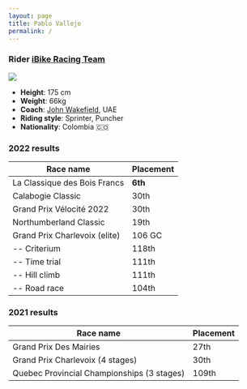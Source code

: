 ```yaml
---
layout: page
title: Pablo Vallejo
permalink: /
---
```

### Rider [iBike Racing Team](https://www.veloibike.ca/en/)

<img class="mx-auto w-full" src="{{site.baseurl}}/assets/img/279.jpg">

<!-- Divider -->
<div class="relative my-8">
    <div class="absolute inset-0 flex items-center" aria-hidden="true">
      <div class="w-full border-t border-gray-200"></div>
    </div>
    <div class="relative flex justify-center ">
      <span class="bg-white px-2 text-gray-200">
        <i class="text-xs far fa-square"></i>
      </span>
    </div>
</div>

* __Height__: 175 cm
* __Weight__: 66kg
* __Coach__: [John Wakefield](http://www.uaeteamemirates.com/rider/john-wakefield/), UAE
* __Riding style__: Sprinter, Puncher
* __Nationality__: Colombia 🇨🇴

### 2022 results

| Race name | Placement         | 
| --------- | ----------------- | 
| La Classique des Bois Francs  | __6th__          | 
| Calabogie Classic             | 30th | 
| Grand Prix Vélocité 2022      | 30th  | 
| Northumberland Classic        | 19th          | 
| Grand Prix Charlevoix (elite) | 106 GC    | 
| -- Criterium | 118th
| -- Time trial | 111th
| -- Hill climb | 111th
| -- Road race | 104th


### 2021 results

| Race name | Placement         | 
| --------- | ----------------- | 
| Grand Prix Des Mairies  | 27th          | 
| Grand Prix Charlevoix (4 stages)  |   30th | 
| Quebec Provincial Championships (3 stages)  | 109th  | 

